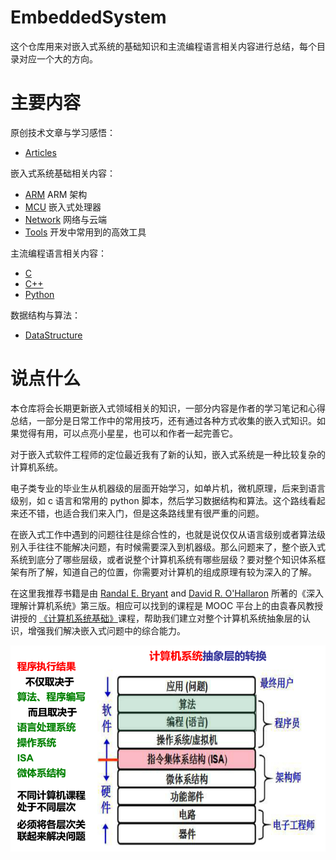 # EmbeddedSystem

这个仓库用来对嵌入式系统的基础知识和主流编程语言相关内容进行总结，每个目录对应一个大的方向。

# 主要内容

原创技术文章与学习感悟：

- [Articles](Articles/)

嵌入式系统基础相关内容：

- [ARM](Arm/)             ARM 架构
- [MCU](MCU/)            嵌入式处理器
- [Network](Network/)     网络与云端
- [Tools](Tools/)           开发中常用到的高效工具

主流编程语言相关内容：

- [C](C/)
- [C++](C++/)
- [Python](Python/)

数据结构与算法：

- [DataStructure](DataStructure/)

# 说点什么

本仓库将会长期更新嵌入式领域相关的知识，一部分内容是作者的学习笔记和心得总结，一部分是日常工作中的常用技巧，还有通过各种方式收集的嵌入式知识。如果觉得有用，可以点亮小星星，也可以和作者一起完善它。

对于嵌入式软件工程师的定位最近我有了新的认知，嵌入式系统是一种比较复杂的计算机系统。

电子类专业的毕业生从机器级的层面开始学习，如单片机，微机原理，后来到语言级别，如 c 语言和常用的 python 脚本，然后学习数据结构和算法。这个路线看起来还不错，也适合我们来入门，但是这条路线里有很严重的问题。

在嵌入式工作中遇到的问题往往是综合性的，也就是说仅仅从语言级别或者算法级别入手往往不能解决问题，有时候需要深入到机器级。那么问题来了，整个嵌入式系统到底分了哪些层级，或者说整个计算机系统有哪些层级？要对整个知识体系框架有所了解，知道自己的位置，你需要对计算机的组成原理有较为深入的了解。

在这里我推荐书籍是由 [Randal E. Bryant](http://www.cs.cmu.edu/~bryant) and [David R. O'Hallaron](http://www.cs.cmu.edu/~droh) 所著的《深入理解计算机系统》第三版。相应可以找到的课程是 MOOC 平台上的由袁春风教授讲授的 [《计算机系统基础》](https://www.icourse163.org/course/NJU-1001625001)课程，帮助我们建立对整个计算机系统抽象层的认识，增强我们解决嵌入式问题中的综合能力。

![1538010353621](assets/1538010353621.png)

